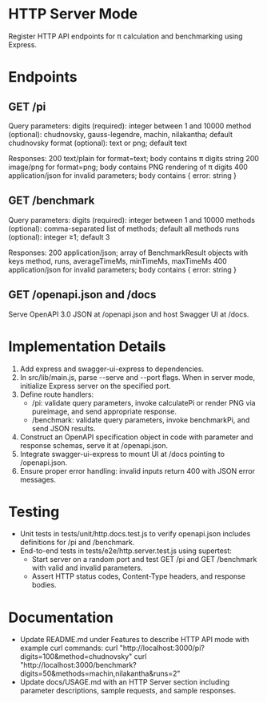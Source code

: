 # HTTP Server Mode

Register HTTP API endpoints for π calculation and benchmarking using Express.

# Endpoints

## GET /pi
Query parameters:
  digits (required): integer between 1 and 10000
  method (optional): chudnovsky, gauss-legendre, machin, nilakantha; default chudnovsky
  format (optional): text or png; default text

Responses:
  200 text/plain for format=text; body contains π digits string
  200 image/png for format=png; body contains PNG rendering of π digits
  400 application/json for invalid parameters; body contains { error: string }

## GET /benchmark
Query parameters:
  digits (required): integer between 1 and 10000
  methods (optional): comma-separated list of methods; default all methods
  runs (optional): integer ≥1; default 3

Responses:
  200 application/json; array of BenchmarkResult objects with keys method, runs, averageTimeMs, minTimeMs, maxTimeMs
  400 application/json for invalid parameters; body contains { error: string }

## GET /openapi.json and /docs
Serve OpenAPI 3.0 JSON at /openapi.json and host Swagger UI at /docs.

# Implementation Details

1. Add express and swagger-ui-express to dependencies.
2. In src/lib/main.js, parse --serve and --port flags. When in server mode, initialize Express server on the specified port.
3. Define route handlers:
   - /pi: validate query parameters, invoke calculatePi or render PNG via pureimage, and send appropriate response.
   - /benchmark: validate query parameters, invoke benchmarkPi, and send JSON results.
4. Construct an OpenAPI specification object in code with parameter and response schemas, serve it at /openapi.json.
5. Integrate swagger-ui-express to mount UI at /docs pointing to /openapi.json.
6. Ensure proper error handling: invalid inputs return 400 with JSON error messages.

# Testing

- Unit tests in tests/unit/http.docs.test.js to verify openapi.json includes definitions for /pi and /benchmark.
- End-to-end tests in tests/e2e/http.server.test.js using supertest:
  * Start server on a random port and test GET /pi and GET /benchmark with valid and invalid parameters.
  * Assert HTTP status codes, Content-Type headers, and response bodies.

# Documentation

- Update README.md under Features to describe HTTP API mode with example curl commands:
    curl "http://localhost:3000/pi?digits=100&method=chudnovsky"
    curl "http://localhost:3000/benchmark?digits=50&methods=machin,nilakantha&runs=2"
- Update docs/USAGE.md with an HTTP Server section including parameter descriptions, sample requests, and sample responses.
